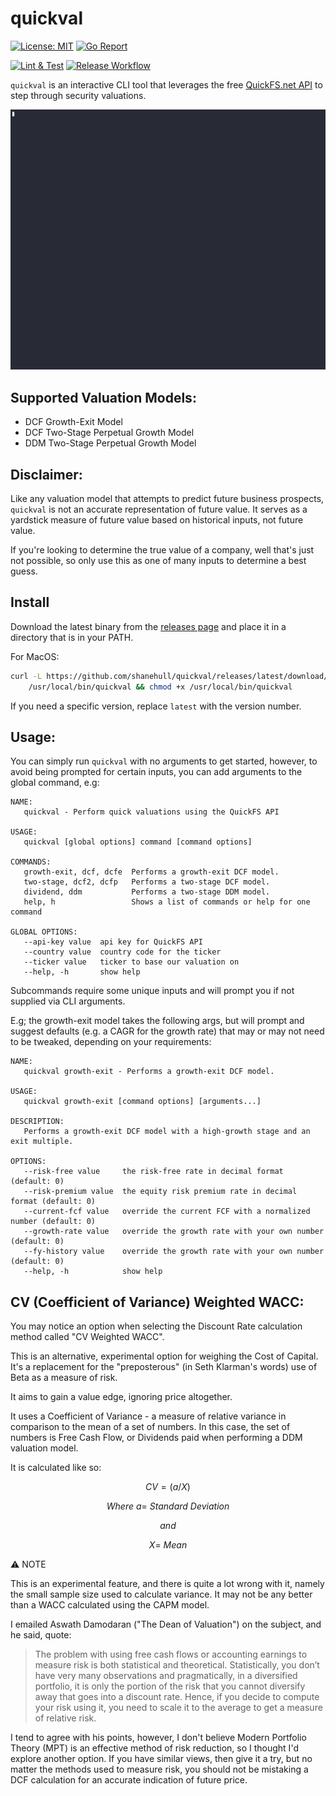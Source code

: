 # quickval

[![License: MIT](https://img.shields.io/badge/License-MIT-yellow.svg)](https://opensource.org/licenses/MIT)
[![Go Report](https://goreportcard.com/badge/github.com/shanehull/quickval)](https://goreportcard.com/report/github.com/shanehull/quickval)

[![Lint & Test](https://github.com/shanehull/quickval/actions/workflows/lint-and-test.yaml/badge.svg)](https://github.com/shanehull/quickval/actions/workflows/lint-and-test.yaml)
[![Release Workflow](https://github.com/shanehull/quickval/actions/workflows/release.yaml/badge.svg?branch=release)](https://github.com/shanehull/quickval/actions/workflows/release.yaml/badge.svg?branch=release)

`quickval` is an interactive CLI tool that leverages the free [QuickFS.net API](https://quickfs.net/features/public-api) to step through security valuations.

<p align="center">
    <img src="docs/images/quickval.gif" width="800" alt="quickval cmd line example">
</p>

## Supported Valuation Models:

- DCF Growth-Exit Model
- DCF Two-Stage Perpetual Growth Model
- DDM Two-Stage Perpetual Growth Model

## Disclaimer:

Like any valuation model that attempts to predict future business prospects, `quickval` is not an accurate representation of future value. It serves as a yardstick measure of future value based on historical inputs, not future value.

If you're looking to determine the true value of a company, well that's just not possible, so only use this as one of many inputs to determine a best guess.

## Install

Download the latest binary from the [releases page](https://github.com/shanehull/quickval/releases) and place it in a directory
that is in your PATH.

For MacOS:

```bash
curl -L https://github.com/shanehull/quickval/releases/latest/download/quickval-darwin-amd64 -o \
    /usr/local/bin/quickval && chmod +x /usr/local/bin/quickval
```

If you need a specific version, replace `latest` with the version number.

## Usage:

You can simply run `quickval` with no arguments to get started, however, to avoid being prompted for certain inputs, you can add arguments to the global command, e.g:

```
NAME:
   quickval - Perform quick valuations using the QuickFS API

USAGE:
   quickval [global options] command [command options]

COMMANDS:
   growth-exit, dcf, dcfe  Performs a growth-exit DCF model.
   two-stage, dcf2, dcfp   Performs a two-stage DCF model.
   dividend, ddm           Performs a two-stage DDM model.
   help, h                 Shows a list of commands or help for one command

GLOBAL OPTIONS:
   --api-key value  api key for QuickFS API
   --country value  country code for the ticker
   --ticker value   ticker to base our valuation on
   --help, -h       show help
```

Subcommands require some unique inputs and will prompt you if not supplied via CLI arguments.

E.g; the growth-exit model takes the following args, but will prompt and suggest defaults (e.g. a CAGR for the growth rate) that may or may not need to be tweaked, depending on your requirements:

```
NAME:
   quickval growth-exit - Performs a growth-exit DCF model.

USAGE:
   quickval growth-exit [command options] [arguments...]

DESCRIPTION:
   Performs a growth-exit DCF model with a high-growth stage and an exit multiple.

OPTIONS:
   --risk-free value     the risk-free rate in decimal format (default: 0)
   --risk-premium value  the equity risk premium rate in decimal format (default: 0)
   --current-fcf value   override the current FCF with a normalized number (default: 0)
   --growth-rate value   override the growth rate with your own number (default: 0)
   --fy-history value    override the growth rate with your own number (default: 0)
   --help, -h            show help
```

## CV (Coefficient of Variance) Weighted WACC:

You may notice an option when selecting the Discount Rate calculation method called "CV Weighted WACC".

This is an alternative, experimental option for weighing the Cost of Capital. It's a replacement for the "preposterous" (in Seth Klarman's words) use of Beta as a measure of risk.

It aims to gain a value edge, ignoring price altogether.

It uses a Coefficient of Variance - a measure of relative variance in comparison to the mean of a set of numbers.
In this case, the set of numbers is Free Cash Flow, or Dividends paid when performing a DDM valuation model.

It is calculated like so:

$$CV = (a / X)$$

$$
Where \ a = \ Standard \ Deviation
$$

$$
and
$$

$$
X = \ Mean
$$

:warning: NOTE

This is an experimental feature, and there is quite a lot wrong with it, namely the small sample size used to calculate variance.
It may not be any better than a WACC calculated using the CAPM model.

I emailed Aswath Damodaran ("The Dean of Valuation") on the subject, and he said, quote:

> The problem with using free cash flows or accounting earnings to measure risk is both statistical and theoretical.
> Statistically, you don’t have very many observations and pragmatically, in a diversified portfolio,
> it is only the portion of the risk that you cannot diversify away that goes into a discount rate.
> Hence, if you decide to compute your risk using it, you need to scale it to the average to get a measure of relative risk.

I tend to agree with his points, however, I don't believe Modern Portfolio Theory (MPT) is an effective method of risk reduction, so I thought I'd explore another option.
If you have similar views, then give it a try, but no matter the methods used to measure risk, you should not be mistaking a
DCF calculation for an accurate indication of future price.
